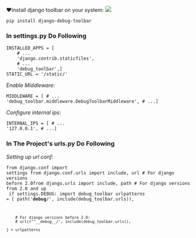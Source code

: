 
:heart:Install django toolbar on your system:   [![](https://img.shields.io/badge/pip-django__toolbar-yellowgreen.svg)](https://pypi.org/project/django-debug-toolbar/)

<code>pip install django-debug-toolbar</code>
<h3>In settings.py Do Following</h3>
<code><pre>INSTALLED_APPS = [
    # ...
    'django.contrib.staticfiles',
    # ...
    'debug_toolbar',]
STATIC_URL = '/static/'
</pre></code>

*Enable Middleware*:
<code><pre>MIDDLEWARE = [
    # ...
    'debug_toolbar.middleware.DebugToolbarMiddleware',
    # ...]
</pre></code>

*Configure internal ips*:
<code><pre>INTERNAL_IPS = [
    # ...
    '127.0.0.1',
    # ...]
</pre></code>

<h3>In The Project's urls.py Do Following</h3>

_Setting up url conf_:
<code><pre>from django.conf import settings
from django.conf.urls import include, url # For django versions before 2.0from django.urls import include, path # For django versions from 2.0 and up <br>
if settings.DEBUG:
    import debug_toolbar
    urlpatterns = [
        path('__debug__/', include(debug_toolbar.urls)),

        # For django versions before 2.0:
        # url(r'^__debug__/', include(debug_toolbar.urls)),

    ] + urlpatterns
</pre></code>


